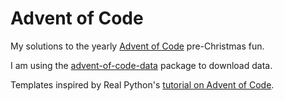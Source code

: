 # Advent of Code
My solutions to the yearly [Advent of Code](https://adventofcode.com) pre-Christmas fun.

I am using the [advent-of-code-data](https://pypi.org/project/advent-of-code-data/) package to download data.

Templates inspired by Real Python's [tutorial on Advent of Code](https://realpython.com/python-advent-of-code/).